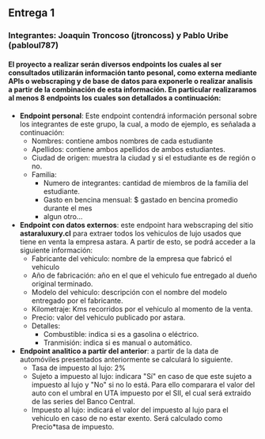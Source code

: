 ## Entrega 1
### Integrantes: Joaquin Troncoso (jtroncoss) y Pablo Uribe (pabloul787)

#### El proyecto a realizar serán diversos endpoints los cuales al ser consultados utilizarán información tanto pesonal, como externa mediante APIs o webscraping y de base de datos para exponerle o realizar analisis a partir de la combinación de esta información. En particular realizaramos al menos 8 endpoints los cuales son detallados a continuación:

+ **Endpoint personal**: Este endpoint contendrá información personal sobre los integrantes de este grupo, la cual, a modo de ejemplo, es señalada a continuación:
    + Nombres: contiene ambos nombres de cada estudiante
    + Apellidos: contiene ambos apellidos de ambos estudiantes.
    + Ciudad de origen: muestra la ciudad y si el estudiante es de región o no.
    + Familia: 
        + Numero de integrantes: cantidad de miembros de la familia del estudiante.
        + Gasto en bencina mensual: $ gastado en bencina promedio durante el mes
        + algun otro...
+ **Endpoint con datos externos**: este endpoint hara webscraping del sitio **astaraluxury.cl** para extraer todos los vehiculos de lujo usados que tiene en venta la empresa astara. A partir de esto, se podrá acceder a la siguiente información:
    + Fabricante del vehiculo: nombre de la empresa que fabricó el vehiculo
    + Año de fabricación: año en el que el vehiculo fue entregado al dueño original terminado.
    + Modelo del vehiculo: descripción con el nombre del modelo entregado por el fabricante.
    + Kilometraje: Kms recorridos por el vehiculo al momento de la venta.
    + Precio: valor del vehiculo publicado por astara.
    + Detalles:
        + Combustible: indica si es a gasolina o eléctrico.
        + Tranmisión: indica si es manual o automático.
+ **Endpoint analitico a partir del anterior**: a partir de la data de automóviles presentados anteriormente se calculará lo siguiente.
    + Tasa de impuesto al lujo: 2%
    + Sujeto a impuesto al lujo: indicara "Sí" en caso de que este sujeto a impuesto al lujo y "No" si no lo está. Para ello comparara el valor del auto con el umbral en UTA impuesto por el SII, el cual será extraido de las series del Banco Central.
    + Impuesto al lujo: indicará el valor del impuesto al lujo para el vehiculo en caso de no estar exento. Será calculado como Precio*tasa de impuesto.
